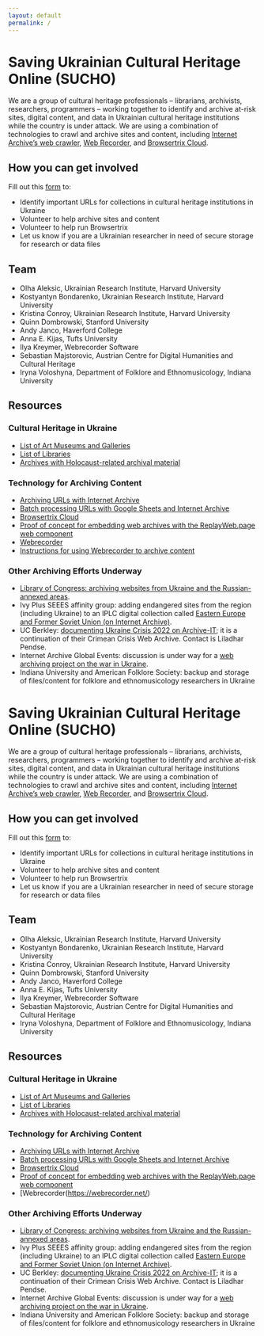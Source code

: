 ```yaml
---
layout: default
permalink: /
---
```


# Saving Ukrainian Cultural Heritage Online (SUCHO)

We are a group of cultural heritage professionals – librarians, archivists, researchers, programmers – working together to identify and archive at-risk sites, digital content, and data in Ukrainian cultural heritage institutions while the country is under attack. We are using a combination of technologies to crawl and archive sites and content, including [Internet Archive’s web crawler](https://archive.org/web/), [Web Recorder](https://webrecorder.net/), and [Browsertrix Cloud](https://browsertrix.cloud/). 


## How you can get involved
Fill out this [form](https://docs.google.com/forms/d/e/1FAIpQLSffa64-l6qXqEumAcf38OEOrTFeYZEmF531PNv9ZgzNFbcgxQ/viewform) to:
- Identify important URLs for collections in cultural heritage institutions in Ukraine
- Volunteer to help archive sites and content
- Volunteer to help run Browsertrix
- Let us know if you are a Ukrainian researcher in need of secure storage for research or data files 

## Team
- Olha Aleksic, Ukrainian Research Institute, Harvard University
- Kostyantyn Bondarenko, Ukrainian Research Institute, Harvard University
- Kristina Conroy, Ukrainian Research Institute, Harvard University
- Quinn Dombrowski, Stanford University
- Andy Janco, Haverford College
- Anna E. Kijas, Tufts University
- Ilya Kreymer, Webrecorder Software
- Sebastian Majstorovic, Austrian Centre for Digital Humanities and Cultural Heritage 
- Iryna Voloshyna, Department of Folklore and Ethnomusicology, Indiana University

## Resources
### Cultural Heritage in Ukraine
- [List of Art Museums and Galleries](https://en.wikipedia.org/wiki/List_of_art_museums_and_galleries_in_Ukraine) 
- [List of Libraries](https://en.wikipedia.org/wiki/Category:Libraries_in_Ukraine)
- [Archives with Holocaust-related archival material](https://portal.ehri-project.eu/countries/ua#ua-child-item-search)

### Technology for Archiving Content
- [Archiving URLs with Internet Archive](https://help.archive.org/hc/en-us/articles/360001513491-Save-Pages-in-the-Wayback-Machine)
- [Batch processing URLs with Google Sheets and Internet Archive](https://archive.org/services/wayback-gsheets/)
- [Browsertrix Cloud](https://browsertrix.cloud)
- [Proof of concept for embedding web archives with the ReplayWeb.page web component](https://inkdroid.org/web-archives)
- [Webrecorder](https://webrecorder.net/)
- [Instructions for using Webrecorder to archive content](https://www.sucho.org/webrecorder-browser-plugin-instructions)

### Other Archiving Efforts Underway
- [Library of Congress: archiving websites from Ukraine and the Russian-annexed areas](https://www.loc.gov/web-archives/?fa=language:russian%7Clocation:ukraine). 
- Ivy Plus SEEES affinity group: adding endangered sites from the region (including Ukraine) to an IPLC digital collection called [Eastern Europe and Former Soviet Union (on Internet Archive)](https://archive-it.org/collections/11360).
- UC Berkley: [documenting Ukraine Crisis 2022 on Archive-IT](https://archive-it.org/collections/18809); it is a continuation of their Crimean Crisis Web Archive. Contact is Liladhar Pendse. 
- Internet Archive Global Events: discussion is under way for a [web archiving project on the war in Ukraine](https://archive-it.org/home/IAGlobalEvents).
- Indiana University and American Folklore Society: backup and storage of files/content for folklore and ethnomusicology researchers in Ukraine


# Saving Ukrainian Cultural Heritage Online (SUCHO)

We are a group of cultural heritage professionals – librarians, archivists, researchers, programmers – working together to identify and archive at-risk sites, digital content, and data in Ukrainian cultural heritage institutions while the country is under attack. We are using a combination of technologies to crawl and archive sites and content, including [Internet Archive’s web crawler](https://archive.org/web/), [Web Recorder](https://webrecorder.net/), and [Browsertrix Cloud](https://browsertrix.cloud/). 


## How you can get involved
Fill out this [form](https://docs.google.com/forms/d/e/1FAIpQLSffa64-l6qXqEumAcf38OEOrTFeYZEmF531PNv9ZgzNFbcgxQ/viewform) to:
- Identify important URLs for collections in cultural heritage institutions in Ukraine
- Volunteer to help archive sites and content
- Volunteer to help run Browsertrix
- Let us know if you are a Ukrainian researcher in need of secure storage for research or data files 

## Team
- Olha Aleksic, Ukrainian Research Institute, Harvard University
- Kostyantyn Bondarenko, Ukrainian Research Institute, Harvard University
- Kristina Conroy, Ukrainian Research Institute, Harvard University
- Quinn Dombrowski, Stanford University
- Andy Janco, Haverford College
- Anna E. Kijas, Tufts University
- Ilya Kreymer, Webrecorder Software
- Sebastian Majstorovic, Austrian Centre for Digital Humanities and Cultural Heritage 
- Iryna Voloshyna, Department of Folklore and Ethnomusicology, Indiana University

## Resources
### Cultural Heritage in Ukraine
- [List of Art Museums and Galleries](https://en.wikipedia.org/wiki/List_of_art_museums_and_galleries_in_Ukraine) 
- [List of Libraries](https://en.wikipedia.org/wiki/Category:Libraries_in_Ukraine)
- [Archives with Holocaust-related archival material](https://portal.ehri-project.eu/countries/ua#ua-child-item-search)

### Technology for Archiving Content
- [Archiving URLs with Internet Archive](https://webrecorder.net/)
- [Batch processing URLs with Google Sheets and Internet Archive](https://archive.org/services/wayback-gsheets/)
- [Browsertrix Cloud](https://browsertrix.cloud)
- [Proof of concept for embedding web archives with the ReplayWeb.page web component](https://inkdroid.org/web-archives)
- [Webrecorder(https://webrecorder.net/)

### Other Archiving Efforts Underway
- [Library of Congress: archiving websites from Ukraine and the Russian-annexed areas](https://www.loc.gov/web-archives/?fa=language:russian%7Clocation:ukraine). 
- Ivy Plus SEEES affinity group: adding endangered sites from the region (including Ukraine) to an IPLC digital collection called [Eastern Europe and Former Soviet Union (on Internet Archive)](https://archive-it.org/collections/11360).
- UC Berkley: [documenting Ukraine Crisis 2022 on Archive-IT](https://archive-it.org/collections/18809); it is a continuation of their Crimean Crisis Web Archive. Contact is Liladhar Pendse. 
- Internet Archive Global Events: discussion is under way for a [web archiving project on the war in Ukraine](https://archive-it.org/home/IAGlobalEvents).
- Indiana University and American Folklore Society: backup and storage of files/content for folklore and ethnomusicology researchers in Ukraine
